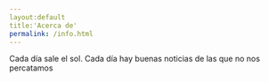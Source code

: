 ```yaml
---
layout:default
title:'Acerca de'
permalink: /info.html
---
```


Cada día sale el sol.
Cada día hay buenas noticias de las que no nos percatamos
